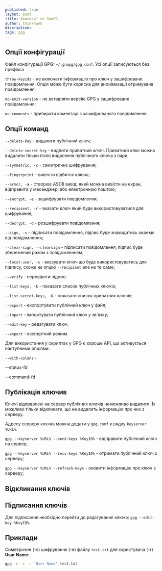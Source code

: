```yaml
---
published: true
layout: post
title: Конспект по GnuPG 
author: think4web
discription:
tags: gpg
---
```


## Опції конфігурації

Файл конфігурації GPG: ```~/.gnupg/gpg.conf```. Усі опції записуються без префікса ```--```.

```throw-keyids``` - не включати інформацію про ключ у зашифроване повідомлення. Опція може бути корисна для анонімазації отримувача повідомлення;

```no-emit-version``` - не вставляти версію GPG у зашифроване повідомлення;

```no-comments``` - прибирати коментарі з зашифрованого повідомлення.

## Опції команд

```--delete-key``` - видалити публічний ключ;

```--delete-secret-key``` - видлити приватний ключ. Приватний клюі можна видалити тільки після видалення публічного ключа з пари;

```--symmetric, -c``` - симетричне шифрування;

```--fingerprint``` - вивести відбиток ключа;

```--armor, -a``` - створює ASCII вивід, який можна вивісти на екран, відправити у месенджері або електронною поштою;

```--encrypt, -e``` - зашифрувати повідомлення;

```--recipient, -r``` - вказати ключ який буде використовуватися для шифрування;

```--decrypt, -d``` - розшифрувати повідомлення;

```--sign, -s``` - підписати повідомлення, підпис буде знаходитись окремо від повідомлення;

```--clear-sign, --clearsign``` - підписати повідомлення, підпис буде збережений разом з повідомленням;

```--local-user, -u``` - вказувати ключ що буде використовуватись для підпису, схоже на опцію ```--recipient``` але не те саме;

```--verify``` - перевірити підпис;

```--list-keys, -k``` - показати список публічних ключів;

```--list-secret-keys, -K``` - показати список приватних ключів;

```--export``` - експортувати публічний ключ у файл;

```--import``` - імпортувати публічний ключ у зв'язку;

```--edit-key``` - редагувати ключ;

```--expert``` - експертний режим.

Для використання у скриптах у GPG є хороше API, що активується наступними опціями:

```--with-colons``` -

--status-fd

--command-fd

## Публікація ключив

Ключі відправлені на сервер публічних ключів неможливо видалити. Їх можливо тільки відкликати, що не видалить інформацію про них з серверу. 

Адресу серверу ключів можна додати у ```gpg.conf``` у рядку ```keyserver %URL%```.

```gpg --keyserver %URL% --send-keys %KeyID%``` - відправити публічний ключ на сервер;

```gpg --keyserver %URL% --recv-keys %KeyID%``` - отримати публічний ключ з серверу;

```gpg --keyserver %URL% --refresh-keys``` - оновити інформацію про ключ з серверу;

## Відкликання ключів

## Підписання ключів

Для підписання необхідно перейти до редагування ключа: ```gpg --edit-key %KeyID%```.

## Приклади

Симетричне (-s) шифрування (-e) файлу ```test.txt``` для користувача (-r) **Usar Name**:
```bash
gpg -e -c -r 'User Name' test.txt
```


